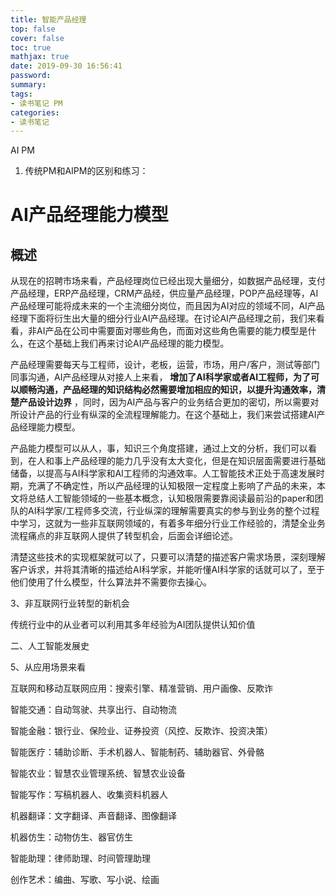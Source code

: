 ```yaml
---
title: 智能产品经理
top: false
cover: false
toc: true
mathjax: true
date: 2019-09-30 16:56:41
password:
summary:
tags:
- 读书笔记 PM
categories:
- 读书笔记
---
```


AI PM 

1. 传统PM和AIPM的区别和练习：

# AI产品经理能力模型

## 概述

从现在的招聘市场来看，产品经理岗位已经出现大量细分，如数据产品经理，支付产品经理，ERP产品经理，CRM产品经，供应量产品经理，POP产品经理等，AI产品经理可能将成未来的一个主流细分岗位，而且因为AI对应的领域不同，AI产品经理下面将衍生出大量的细分行业AI产品经理。在讨论AI产品经理之前，我们来看看，非AI产品在公司中需要面对哪些角色，而面对这些角色需要的能力模型是什么，在这个基础上我们再来讨论AI产品经理的能力模型。

产品经理需要每天与工程师，设计，老板，运营，市场，用户/客户，测试等部门同事沟通，AI产品经理从对接人上来看，
**增加了AI科学家或者AI工程师，为了可以顺畅沟通，产品经理的知识结构必然需要增加相应的知识，以提升沟通效率，清楚产品设计边界**
，同时，因为AI产品与客户的业务结合更加的密切，所以需要对所设计产品的行业有纵深的全流程理解能力。在这个基础上，我们来尝试搭建AI产品经理能力模型。

产品能力模型可以从人，事，知识三个角度搭建，通过上文的分析，我们可以看到，在人和事上产品经理的能力几乎没有太大变化，但是在知识层面需要进行基础储备，以提高与AI科学家和AI工程师的沟通效率。人工智能技术正处于高速发展时期，充满了不确定性，所以产品经理的认知极限一定程度上影响了产品的未来，本文将总结人工智能领域的一些基本概念，认知极限需要靠阅读最前沿的paper和团队的AI科学家/工程师多交流，行业纵深的理解需要真实的参与到业务的整个过程中学习，这就为一些非互联网领域的，有着多年细分行业工作经验的，清楚全业务流程痛点的非互联网人提供了转型机会，后面会详细论述。

清楚这些技术的实现框架就可以了，只要可以清楚的描述客户需求场景，深刻理解客户诉求，并将其清晰的描述给AI科学家，并能听懂AI科学家的话就可以了，至于他们使用了什么模型，什么算法并不需要你去操心。

3、非互联网行业转型的新机会

传统行业中的从业者可以利用其多年经验为AI团队提供认知价值

二、人工智能发展史


5、从应用场景来看

互联网和移动互联网应用：搜索引擎、精准营销、用户画像、反欺诈

智能交通：自动驾驶、共享出行、自动物流

智能金融：银行业、保险业、证券投资（风控、反欺诈、投资决策）

智能医疗：辅助诊断、手术机器人、智能制药、辅助器官、外骨骼

智能农业：智慧农业管理系统、智慧农业设备

智能写作：写稿机器人、收集资料机器人

机器翻译：文字翻译、声音翻译、图像翻译

机器仿生：动物仿生、器官仿生

智能助理：律师助理、时间管理助理

创作艺术：编曲、写歌、写小说、绘画